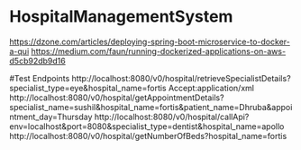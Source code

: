 # HospitalManagementSystem
https://dzone.com/articles/deploying-spring-boot-microservice-to-docker-a-qui
https://medium.com/faun/running-dockerized-applications-on-aws-d5cb92db9d16

#Test Endpoints
http://localhost:8080/v0/hospital/retrieveSpecialistDetails?specialist_type=eye&hospital_name=fortis
Accept:application/xml
http://localhost:8080/v0/hospital/getAppointmentDetails?specialist_name=sushil&hospital_name=fortis&patient_name=Dhruba&appointment_day=Thursday
http://localhost:8080/v0/hospital/callApi?env=localhost&port=8080&specialist_type=dentist&hospital_name=apollo
http://localhost:8080/v0/hospital/getNumberOfBeds?hospital_name=fortis